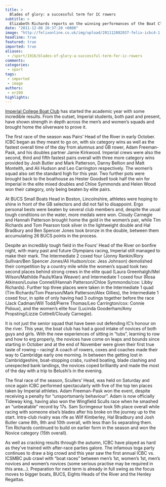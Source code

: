 ```yaml
---
title: >
  Blades of glory: a successful term for IC rowers
subtitle: >
  Elizabeth Richards reports on the winning performances of the Boat Club so far
date: "2011-12-08 20:37:20 +0000"
image: "http://felixonline.co.uk/img/upload/201112082037-felix-icbc4-1.jpg"
headline: true
featured: true
imported: true
aliases:
 - /sport/1916/blades-of-glory-a-successful-term-for-ic-rowers
comments:
categories:
 - sport
tags:
 - imported
 - image
authors:
 - er208
highlights:
---
```


[Imperial College Boat Club](http://www.imperialboatclub.co.uk/) has started the academic year with some incredible results. From the outset, Imperial students, both past and present, have shown strength in depth across the men’s and women’s squads and brought home the silverware to prove it.

The first race of the season was Pairs’ Head of the River in early October. ICBC began as they meant to go on, with six category wins as well as the fastest overall time of the day from alumnus and GB rower, Adam Freeman-Pask, and his doubles partner Jamie Kirkwood. Imperial crews were also the second, third and fifth fastest pairs overall with three more category wins provided by Josh Butler and Mark Patterson, Danny Bellion and Matt Monteith, and Ali Hudson and Leo Carrington respectively. The women’s squad also set the standard high for this year. Two further pots were brought back to the boathouse as Hester Goodsell took half the win for Imperial in the elite mixed doubles and Chloe Symmonds and Helen Wood won their category, only being beaten by elite pairs.

At BUCS Small Boats Head in Boston, Lincolnshire, athletes were hoping to shine in front of the GB selectors and did not fail to disappoint. Ergo personal bests were beaten by several club members and, despite the usual tough conditions on the water, more medals were won. Cloudy Carnegie and Hannah Patterson brought home the gold in the women’s pair, while Tim Richards and Tom Pearson took silver in the lightweight double and Hal Bradbury and Ben Spencer Jones took bronze in the double, between them accumulating 26 BUCS points in the process.

Despite an incredibly tough field in the Fours’ Head of the River on bonfire night, with many past and future Olympians racing, Imperial still managed to make their mark. The Intermediate 2 coxed four (Jonny Rankin/Rory Sullivan/Ben Spencer Jones/Ali Hudson/cox: Jess Johnson) demolished their competition by a country mile while the women’s squad took two second places behind strong crews in the elite quad (Laura Greenhalgh/Mel Wilson/Mathilde Pauls/Klara Weaver) and Intermediate 1 coxed four (Rosa Atkinson/Louise Connell/Hannah Patterson/Chloe Symmonds/cox: Libby Richards). Further top three places were taken in the Intermediate 1 quad (Tim Richards/Tom Pearson/Mark Patterson/Alex Gillies), the Intermediate 1 coxed four, in spite of only having had 3 outings together before the race (Jack Cadman/Will Todd/Pierre Thomas/Leo Carrington/cox: Connie Pidoux), and the women’s elite four (Lucinda Gooderham/Amy Propsting/Lizzie Cottrell/Cloudy Carnegie).

It is not just the senior squad that have been out defending IC’s honour on the river. This year, the boat club has had a good intake of novices of both guys and girls. With the new experiences of sitting in “tubs”, learning to row and how to erg properly, the novices have come on leaps and bounds since starting in October and at the end of November were given their first true taste of rowing – racing! A coach of rowers, coxes and coaches made their way to Cambridge early one morning. In between the getting lost in Cambridgeshire, boat-stopping crabs, rushed boating, blade clashing and unexpected bank landings, the novices coped brilliantly and made the most of the day with a trip to Belushi’s in the evening.

The final race of the season, Scullers’ Head, was held on Saturday and once again ICBC performed spectacularly with five of the top ten places taken by Imperial athletes. Adam Freeman-Pask won the event, despite receiving a penalty for “unsportsmanly behaviour”. Adam is now officially Tideway king, having also won the Wingfield Sculls race when he smashed an “unbeatable” record by 17s. Sam Scrimgeour took 5th place overall while racing with someone else’s blades after his broke on the journey up to the start. Intra-club rivalry was rife as Wilf Kimberley, Hal Bradbury and Josh Butler came 8th, 9th and 10th overall, with less than 5s separating them. Tim Richards continued to build on earlier form in the season and won the Novice category (15th overall).

As well as cracking results through the autumn, ICBC have played as hard as they’ve trained with after-race parties galore. The infamous toga party continues to draw a big crowd and this year saw the first annual ICBC vs. ICSMBC pub crawl with “boat races” between men’s 1st, women’s 1st, men’s novices and women’s novices (some serious practise may be required in this area…). Preparation for next term is already in full swing as the focus moves to bigger boats, BUCS, Eights Heads of the River and the Henley Regattas.
